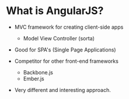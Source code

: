 # What is AngularJS?

- MVC framework for creating client-side apps
  - Model View Controller (sorta)

- Good for SPA's (Single Page Applications)

- Competitor for other front-end frameworks
  - Backbone.js
  - Ember.js

- Very different and interesting approach.
